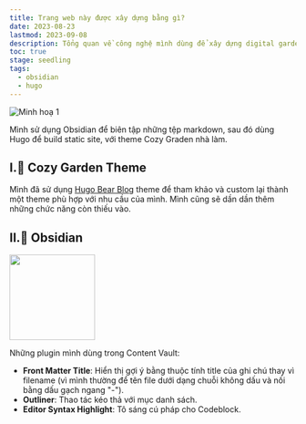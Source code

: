 ```yaml
---
title: Trang web này được xây dựng bằng gì?
date: 2023-08-23
lastmod: 2023-09-08
description: Tổng quan về công nghệ mình dùng để xây dựng digital garden
toc: true
stage: seedling
tags:
  - obsidian
  - hugo
---
```

![Minh hoạ 1](https://res.cloudinary.com/dkvqvzty1/image/upload/v1694182793/nhattienblog/trang-web-nay/Untitled-2023-08-15-1255_qpldtm.png "Hugo + Obsidian = Digital Garden")

Mình sử dụng Obsidian để biên tập những tệp markdown, sau đó dùng Hugo để build static site, với theme Cozy Graden nhà làm.
## I.🌱 Cozy Garden Theme
Mình đã sử dụng [Hugo Bear Blog](https://github.com/janraasch/hugo-bearblog) theme để tham khảo và custom lại thành một theme phù hợp với nhu cầu của mình. Mình cũng sẽ dần dần thêm những chức năng còn thiếu vào.
## II.💎 Obsidian
<img src="https://obsidian.md/images/obsidian-logo-gradient.svg" width="150" />

Những plugin mình dùng trong Content Vault:
- **Front Matter Title**: Hiển thị gợi ý bằng thuộc tính title của ghi chú thay vì filename (vì mình thường để tên file dưới dạng chuỗi không dấu và nối bằng dấu gạch ngang "-").
- **Outliner**: Thao tác kéo thả với mục danh sách.
- **Editor Syntax Highlight**: Tô sáng cú pháp cho Codeblock.
